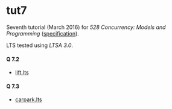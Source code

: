 # tut7

Seventh tutorial (March 2016) for _528 Concurrency: Models and Programming_ ([specification](spec.pdf)).

LTS tested using _LTSA 3.0_.

#### Q 7.2

- [lift.lts](lift.lts)

#### Q 7.3

- [carpark.lts](carpark.lts)
